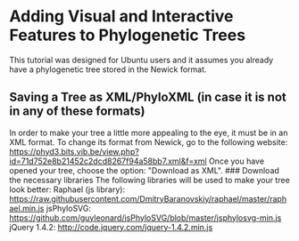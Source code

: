 # Adding Visual and Interactive Features to Phylogenetic Trees
  This tutorial was designed for Ubuntu users and it assumes you already have a phylogenetic tree stored in the Newick format.
## Saving a Tree as XML/PhyloXML (in case it is not in any of these formats)  

In order to make your tree a little more appealing to the eye, it must be in an XML format. To change its format from Newick,     go to the following website:
https://phyd3.bits.vib.be/view.php?id=71d752e8b21452c2dcd8267f94a58bb7.xml&f=xml
  		  Once you have opened your tree, choose the option: "Download as XML".	
      ### Download the necessary libraries
      		The following libraries will be used to make your tree look better:
      		Raphael (js library): https://raw.githubusercontent.com/DmitryBaranovskiy/raphael/master/raphael.min.js
      		jsPhyloSVG: https://github.com/guyleonard/jsPhyloSVG/blob/master/jsphylosvg-min.js
      		jQuery 1.4.2: http://code.jquery.com/jquery-1.4.2.min.js
			
